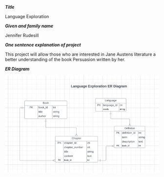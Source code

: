 ***Title***

Language Exploration 

***Given and family name***

Jennifer Rudesill

***One sentence explanation of project***

This project will allow those who are interested in Jane Austens literature a better understanding of the book Persuasion written by her.

***ER Diagram***

![Proposed Layout](LanguageERDiagram2.PNG)
